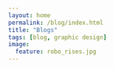 ```yaml
---
layout: home
permalink: /blog/index.html
title: "Blogs"
tags: [blog, graphic design]
image:
  feature: robo_rises.jpg
---
```

